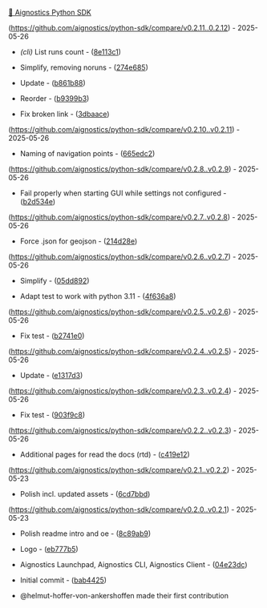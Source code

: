 [🔬 Aignostics Python SDK](https://aignostics.readthedocs.io/en/latest/)

(https://github.com/aignostics/python-sdk/compare/v0.2.11..0.2.12) - 2025-05-26


- *(cli)* List runs count - ([8e113c1](https://github.com/aignostics/python-sdk/commit/8e113c1560fee92057ba4bcce5c81e42bfeffacb))


- Simplify, removing noruns - ([274e685](https://github.com/aignostics/python-sdk/commit/274e6858f5a8a3332e4c49421e5c3a0b48d46bef))


- Update - ([b861b88](https://github.com/aignostics/python-sdk/commit/b861b88bfde53e6493fa12d4b3ea5ccfbf4d3410))
- Reorder - ([b9399b3](https://github.com/aignostics/python-sdk/commit/b9399b33c8eedf76aa2f3f8c6421d139dc6b0243))
- Fix broken link - ([3dbaace](https://github.com/aignostics/python-sdk/commit/3dbaace2a4ca769c7c7b103dfbe51c4b52a5a843))


(https://github.com/aignostics/python-sdk/compare/v0.2.10..v0.2.11) - 2025-05-26


- Naming of navigation points - ([665edc2](https://github.com/aignostics/python-sdk/commit/665edc2dfd9fd8dff4a734f18c8aa01d6182dbc6))


(https://github.com/aignostics/python-sdk/compare/v0.2.8..v0.2.9) - 2025-05-26


- Fail properly when starting GUI while settings not configured - ([b2d534e](https://github.com/aignostics/python-sdk/commit/b2d534e0479ad94f02cdf57c961c7fb3a4145123))


(https://github.com/aignostics/python-sdk/compare/v0.2.7..v0.2.8) - 2025-05-26


- Force .json for geojson - ([214d28e](https://github.com/aignostics/python-sdk/commit/214d28e101a3a3909be1668191644cf83f57019d))


(https://github.com/aignostics/python-sdk/compare/v0.2.6..v0.2.7) - 2025-05-26


- Simplify - ([05dd892](https://github.com/aignostics/python-sdk/commit/05dd89204bd418f3507b9c7c8737c0c021b6be89))


- Adapt test to work with python 3.11 - ([4f636a8](https://github.com/aignostics/python-sdk/commit/4f636a8c6dd51ae6bbae5a4ef7c05a625b7fd66e))


(https://github.com/aignostics/python-sdk/compare/v0.2.5..v0.2.6) - 2025-05-26


- Fix test - ([b2741e0](https://github.com/aignostics/python-sdk/commit/b2741e02e7769af9b4a590ffc0a90bc6dbcc215d))


(https://github.com/aignostics/python-sdk/compare/v0.2.4..v0.2.5) - 2025-05-26


- Update - ([e1317d3](https://github.com/aignostics/python-sdk/commit/e1317d38a71877164f508b3021b432a816d3e2fe))


(https://github.com/aignostics/python-sdk/compare/v0.2.3..v0.2.4) - 2025-05-26


- Fix test - ([903f9c8](https://github.com/aignostics/python-sdk/commit/903f9c8adcd7e3c96915edb742b3e1c609440b0a))


(https://github.com/aignostics/python-sdk/compare/v0.2.2..v0.2.3) - 2025-05-26


- Additional pages for read the docs (rtd) - ([c419e12](https://github.com/aignostics/python-sdk/commit/c419e1205a01f8e15700a5ce0bcfc6eeb0c5c056))


(https://github.com/aignostics/python-sdk/compare/v0.2.1..v0.2.2) - 2025-05-23


- Polish incl. updated assets - ([6cd7bbd](https://github.com/aignostics/python-sdk/commit/6cd7bbd939751b42baff5154d9922d77ec8b11fe))


(https://github.com/aignostics/python-sdk/compare/v0.2.0..v0.2.1) - 2025-05-23


- Polish readme intro and oe - ([8c89ab9](https://github.com/aignostics/python-sdk/commit/8c89ab9e5f498585405da461a406083b46d84288))
- Logo - ([eb777b5](https://github.com/aignostics/python-sdk/commit/eb777b5925abc4e601761af3c9a335e0577e4db1))




- Aignostics Launchpad, Aignostics CLI, Aignostics Client - ([04e23dc](https://github.com/aignostics/python-sdk/commit/04e23dc3ccd0cb287319e6c251ca3e229866e66e))


- Initial commit - ([bab4425](https://github.com/aignostics/python-sdk/commit/bab442520015b96dd922a0a4fc3a87b920f3fb94))



* @helmut-hoffer-von-ankershoffen made their first contribution


